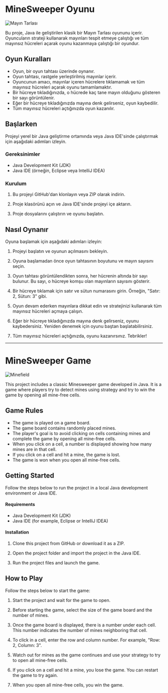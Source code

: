# MineSweeper Oyunu

![Mayın Tarlası](minefield.png)

Bu proje, Java ile geliştirilen klasik bir Mayın Tarlası oyununu içerir. Oyuncuların strateji kullanarak mayınları tespit etmeye çalıştığı ve tüm mayınsız hücreleri açarak oyunu kazanmaya çalıştığı bir oyundur.

## Oyun Kuralları

- Oyun, bir oyun tahtası üzerinde oynanır.
- Oyun tahtası, rastgele yerleştirilmiş mayınlar içerir.
- Oyuncunun amacı, mayınlar içeren hücrelere tıklamamak ve tüm mayınsız hücreleri açarak oyunu tamamlamaktır.
- Bir hücreye tıkladığınızda, o hücrede kaç tane mayın olduğunu gösteren bir sayı görüntülenir.
- Eğer bir hücreye tıkladığınızda mayına denk gelirseniz, oyun kaybedilir.
- Tüm mayınsız hücreleri açtığınızda oyun kazanılır.

## Başlarken

Projeyi yerel bir Java geliştirme ortamında veya Java IDE'sinde çalıştırmak için aşağıdaki adımları izleyin.

### Gereksinimler

- Java Development Kit (JDK)
- Java IDE (örneğin, Eclipse veya IntelliJ IDEA)

### Kurulum

1. Bu projeyi GitHub'dan klonlayın veya ZIP olarak indirin.

2. Proje klasörünü açın ve Java IDE'sinde projeyi içe aktarın.

3. Proje dosyalarını çalıştırın ve oyunu başlatın.

## Nasıl Oynanır

Oyuna başlamak için aşağıdaki adımları izleyin:

1. Projeyi başlatın ve oyunun açılmasını bekleyin.

2. Oyuna başlamadan önce oyun tahtasının boyutunu ve mayın sayısını seçin.

3. Oyun tahtası görüntülendikten sonra, her hücrenin altında bir sayı bulunur. Bu sayı, o hücreye komşu olan mayınların sayısını gösterir.

4. Bir hücreye tıklamak için satır ve sütun numarasını girin. Örneğin, "Satır: 2, Sütun: 3" gibi.

5. Oyun devam ederken mayınlara dikkat edin ve stratejinizi kullanarak tüm mayınsız hücreleri açmaya çalışın.

6. Eğer bir hücreye tıkladığınızda mayına denk gelirseniz, oyunu kaybedersiniz. Yeniden denemek için oyunu baştan başlatabilirsiniz.

7. Tüm mayınsız hücreleri açtığınızda, oyunu kazanırsınız. Tebrikler!

------------------------------------------------------------------------------------------------------------------------------------------------------------------------------------------

# MineSweeper Game

![Minefield](minefield.png)

This project includes a classic Minesweeper game developed in Java. It is a game where players try to detect mines using strategy and try to win the game by opening all mine-free cells.

## Game Rules

- The game is played on a game board.
- The game board contains randomly placed mines.
- The player's goal is to avoid clicking on cells containing mines and complete the game by opening all mine-free cells.
- When you click on a cell, a number is displayed showing how many mines are in that cell.
- If you click on a cell and hit a mine, the game is lost.
- The game is won when you open all mine-free cells.

## Getting Started

Follow the steps below to run the project in a local Java development environment or Java IDE.

#### Requirements

- Java Development Kit (JDK)
- Java IDE (for example, Eclipse or IntelliJ IDEA)

#### Installation

1. Clone this project from GitHub or download it as a ZIP.

2. Open the project folder and import the project in the Java IDE.

3. Run the project files and launch the game.

## How to Play

Follow the steps below to start the game:

1. Start the project and wait for the game to open.

2. Before starting the game, select the size of the game board and the number of mines.

3. Once the game board is displayed, there is a number under each cell. This number indicates the number of mines neighboring that cell.

4. To click in a cell, enter the row and column number. For example, "Row: 2, Column: 3".

5. Watch out for mines as the game continues and use your strategy to try to open all mine-free cells.

6. If you click on a cell and hit a mine, you lose the game. You can restart the game to try again.

7. When you open all mine-free cells, you win the game.

